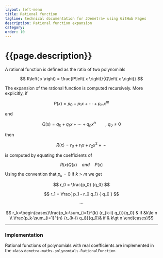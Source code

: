 ```yaml
---
layout: left-menu
title: Rational function
tagline: technical documentation for JDemetra+ using GitHub Pages
description: Rational function expansion
category: 
order: 10
---
```


# {{page.description}}

A rational function is defined as the ratio of two polynomials

$$ R\left( x \right) = \frac{P\left( x \right)}{Q\left( x \right)} $$

The expansion of the rational function is computed recursively. More explicitly, if

$$ P\left( x \right) = p_0+p_1 x +\cdots + p_m x^m$$

and

$$ Q\left( x \right) = q_0+q_1 x +\cdots + q_n x^n \qquad , \: q_0 \neq 0$$

then

$$ R\left( x \right) = r_0+r_1 x + r_2 x^2 +\cdots $$

is computed by equating the coefficients of 

$$ R\left( x \right) Q\left( x \right) \quad and \quad P\left( x \right) $$

Using the convention that $p_k=0$ if $k>m$ we get

$$ r_0 = \frac{p_0} {q_0} $$
 
$$ r_1 = \frac{ p_1 - r_0 q_1} { q_0 } $$
 
$$ \cdots $$
 
$$ r_k=\begin{cases}\frac{p_k-\sum_{i=1}^{k} {r_{k-i} q_i}}{q_0} & if &k\le n \\ \frac{p_k-\sum_{i=1}^{n} {r_{k-i} q_i}}{q_0}& if & k\gt n \end{cases}$$

<hr>

### Implementation

Rational functions of polynomials with real coefficients are implemented in the class `demetra.maths.polynomials.RationalFunction`
